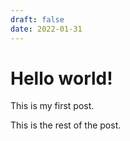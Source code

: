 ```yaml
---
draft: false
date: 2022-01-31
---
```


# Hello world!

This is my first post.

<!-- more -->

This is the rest of the post.
